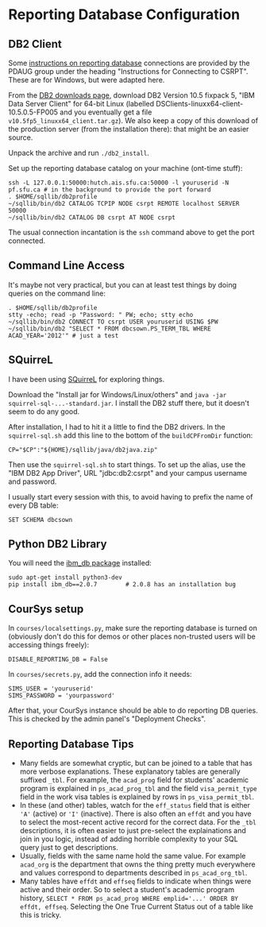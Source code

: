 # Reporting Database Configuration

## DB2 Client

Some [instructions on reporting database](https://www.sfu.ca/irp/links/pdaug.html) connections are provided by the PDAUG group under the heading "Instructions for Connecting to CSRPT". These are for Windows, but were adapted here.

From the [DB2 downloads page](http://www-01.ibm.com/support/docview.wss?rs=71&uid=swg27007053), download
DB2 Version 10.5 fixpack 5, "IBM Data Server Client" for 64-bit Linux
(labelled DSClients-linuxx64-client-10.5.0.5-FP005 and you eventually get a file `v10.5fp5_linuxx64_client.tar.gz`).
We also keep a copy of this download of the production server (from the installation there): that might be an easier source.

Unpack the archive and run `./db2_install`.

Set up the reporting database catalog on your machine (ont-time stuff):

    ssh -L 127.0.0.1:50000:hutch.ais.sfu.ca:50000 -l youruserid -N pf.sfu.ca # in the background to provide the port forward
    . $HOME/sqllib/db2profile
    ~/sqllib/bin/db2 CATALOG TCPIP NODE csrpt REMOTE localhost SERVER 50000
    ~/sqllib/bin/db2 CATALOG DB csrpt AT NODE csrpt

The usual connection incantation is the `ssh` command above to get the port connected.

## Command Line Access

It's maybe not very practical, but you can at least test things by doing queries on the command line:

    . $HOME/sqllib/db2profile
    stty -echo; read -p "Password: " PW; echo; stty echo
    ~/sqllib/bin/db2 CONNECT TO csrpt USER youruserid USING $PW
    ~/sqllib/bin/db2 "SELECT * FROM dbcsown.PS_TERM_TBL WHERE ACAD_YEAR='2012'" # just a test

## SQuirreL

I have been using [SQuirreL](http://squirrel-sql.sourceforge.net/) for exploring things.

Download the "Install jar for Windows/Linux/others" and `java -jar squirrel-sql-...-standard.jar`.
I install the DB2 stuff there, but it doesn't seem to do any good.

After installation, I had to hit it a little to find the DB2 drivers. In the `squirrel-sql.sh` add this line to the bottom of the `buildCPFromDir` function:

    CP="$CP":"${HOME}/sqllib/java/db2java.zip"

Then use the `squirrel-sql.sh` to start things. To set up the alias, use the "IBM DB2 App Driver", URL "jdbc:db2:csrpt" and your campus username and password.

I usually start every session with this, to avoid having to prefix the name of every DB table:

    SET SCHEMA dbcsown

## Python DB2 Library

You will need the [ibm_db package](https://github.com/ibmdb/python-ibmdb) installed:

    sudo apt-get install python3-dev
    pip install ibm_db==2.0.7        # 2.0.8 has an installation bug

## CourSys setup

In `courses/localsettings.py`, make sure the reporting database is turned on (obviously don't do this for demos or other places non-trusted users will be accessing things freely):

    DISABLE_REPORTING_DB = False

In `courses/secrets.py`, add the connection info it needs:

    SIMS_USER = 'youruserid'
    SIMS_PASSWORD = 'yourpassword'

After that, your CourSys instance should be able to do reporting DB queries. This is checked by the admin panel's "Deployment Checks".

## Reporting Database Tips

- Many fields are somewhat cryptic, but can be joined to a table that has more verbose explanations.
 These explanatory tables are generally suffixed `_tbl`. 
 For example, the `acad_prog` field for students' academic program is explained in `ps_acad_prog_tbl` and the field `visa_permit_type` field in the work visa tables is explained by rows in `ps_visa_permit_tbl`.
- In these (and other) tables, watch for the `eff_status` field that is either `'A'` (active) or `'I'` (inactive). There is also often an `effdt` and you have to select the most-recent active record for the correct data.
 For the `_tbl` descriptions, it is often easier to just pre-select the explainations and join in you logic, instead of adding horrible complexity to your SQL query just to get descriptions.
- Usually, fields with the same name hold the same value. For example `acad_org` is the department that owns the thing pretty much everywhere and values correspond to departments described in `ps_acad_org_tbl`. 
- Many tables have `effdt` and `effseq` fields to indicate when things were active and their order.
 So to select a student's academic program history, `SELECT * FROM ps_acad_prog WHERE emplid='...' ORDER BY effdt, effseq`. Selecting the One True Current Status out of a table like this is tricky.
